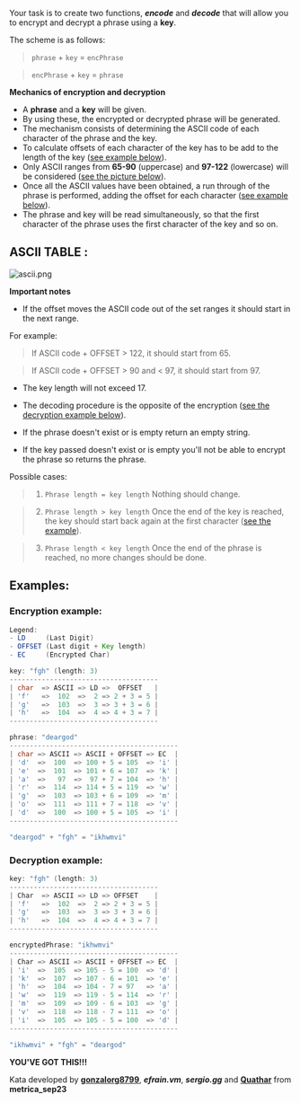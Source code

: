 Your task is to create two functions, **_encode_** and **_decode_** that will allow you to encrypt and decrypt a phrase using a **key**.

The scheme is as follows:

> `phrase` + `key` = `encPhrase`

> `encPhrase` + `key` = `phrase`

**Mechanics of encryption and decryption**
- A **phrase** and a **key** will be given.
- By using these, the encrypted or decrypted phrase will be generated.
- The mechanism consists of determining the ASCII code of each character of the phrase and the key.
- To calculate offsets of each character of the key has to be add to the length of the key ([see example below](#encryption-example)).
- Only ASCII ranges from **65-90** (uppercase) and **97-122** (lowercase) will be considered ([see the picture below](#ascii-table)).
- Once all the ASCII values have been obtained, a run through of the phrase is performed, adding the offset for each character ([see example below](#encryption-example)).
- The phrase and key will be read simultaneously, so that the first character of the phrase uses the first character of the key and so on.

## **ASCII TABLE** :
![ascii.png](https://i.postimg.cc/jS7DfbwR/ascci-Edit.png)

**Important notes**
- If the offset moves the ASCII code out of the set ranges it should start in the next range.

For example:
> If ASCII code + OFFSET > 122, it should start from 65.

> If ASCII code + OFFSET > 90 and < 97, it should start from 97.

- The key length will not exceed 17.

- The decoding procedure is the opposite of the encryption ([see the decryption example below](#encryption-example)).

- If the phrase doesn't exist or is empty return an empty string.

- If the key passed doesn't exist or is empty you'll not be able to encrypt the phrase so returns the phrase.

Possible cases:

> 1. `Phrase length = key length` Nothing should change.

> 2. `Phrase length > key length` Once the end of the key is reached, the key should start back again at the first character ([see the example](#encryption-example)).

> 3. `Phrase length < key length` Once the end of the phrase is reached, no more changes should be done.

## Examples:

### Encryption example:

```java
Legend:
- LD     (Last Digit) 
- OFFSET (Last digit + Key length)
- EC     (Encrypted Char)

key: "fgh" (length: 3)
-------------------------------------
| char  => ASCII => LD =>  OFFSET   |
| 'f'   =>  102  =>  2 => 2 + 3 = 5 |
| 'g'   =>  103  =>  3 => 3 + 3 = 6 |
| 'h'   =>  104  =>  4 => 4 + 3 = 7 |
-------------------------------------

phrase: "deargod"
------------------------------------------
| char => ASCII => ASCII + OFFSET => EC  |
| 'd'  =>  100  => 100 + 5 = 105  => 'i' |
| 'e'  =>  101  => 101 + 6 = 107  => 'k' |
| 'a'  =>   97  =>  97 + 7 = 104  => 'h' |
| 'r'  =>  114  => 114 + 5 = 119  => 'w' |
| 'g'  =>  103  => 103 + 6 = 109  => 'm' |
| 'o'  =>  111  => 111 + 7 = 118  => 'v' |
| 'd'  =>  100  => 100 + 5 = 105  => 'i' |
------------------------------------------

"deargod" + "fgh" = "ikhwmvi"
```
### Decryption example:

```java
key: "fgh" (length: 3)
-------------------------------------
| Char  => ASCII => LD => OFFSET    |
| 'f'   =>  102  =>  2 => 2 + 3 = 5 |
| 'g'   =>  103  =>  3 => 3 + 3 = 6 |
| 'h'   =>  104  =>  4 => 4 + 3 = 7 |
-------------------------------------

encryptedPhrase: "ikhwmvi"
------------------------------------------
| Char => ASCII => ASCII + OFFSET => EC  |
| 'i'  =>  105  => 105 - 5 = 100  => 'd' |
| 'k'  =>  107  => 107 - 6 = 101  => 'e' |
| 'h'  =>  104  => 104 - 7 = 97   => 'a' |
| 'w'  =>  119  => 119 - 5 = 114  => 'r' |
| 'm'  =>  109  => 109 - 6 = 103  => 'g' |
| 'v'  =>  118  => 118 - 7 = 111  => 'o' |
| 'i'  =>  105  => 105 - 5 = 100  => 'd' |
------------------------------------------

"ikhwmvi" + "fgh" = "deargod"
```

**YOU'VE GOT THIS!!!**

Kata developed by **[gonzalorg8799](https://github.com/gonzalorg8799)**, **_efrain.vm_**, **_sergio.gg_** and **[Quathar](https://github.com/Quathar)** from **metrica_sep23**